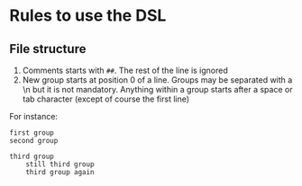 # Rules to use the DSL 

## File structure 

1. Comments starts with `##`. The rest of the line is ignored
2. New group starts at position 0 of a line. Groups may be separated with a \n but it is not mandatory. Anything within a group starts after a space or tab character (except of course the first line)


For instance: 
```
first group
second group

third group
    still third group
    third group again
```